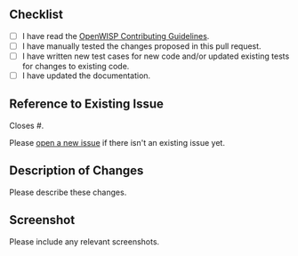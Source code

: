 ## Checklist

- [ ] I have read the [OpenWISP Contributing Guidelines](http://openwisp.io/docs/developer/contributing.html).
- [ ] I have manually tested the changes proposed in this pull request.
- [ ] I have written new test cases for new code and/or updated existing tests for changes to existing code.
- [ ] I have updated the documentation.

## Reference to Existing Issue

Closes #<issue-number>.

Please [open a new issue](https://github.com/openwisp/django-loci/issues/new/choose) if there isn't an existing issue yet.

## Description of Changes

Please describe these changes.

## Screenshot

Please include any relevant screenshots.
